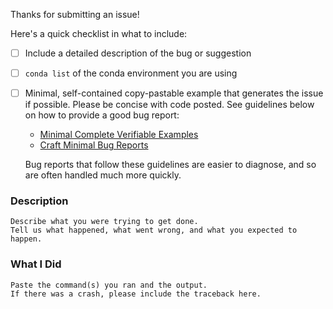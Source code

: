 Thanks for submitting an issue!

Here's a quick checklist in what to include:

- [ ] Include a detailed description of the bug or suggestion
- [ ] `conda list` of the conda environment you are using
- [ ] Minimal, self-contained copy-pastable example that generates the issue if possible. Please be concise with code posted. See guidelines below on how to provide a good bug report:

     -  [Minimal Complete Verifiable Examples](https://stackoverflow.com/help/mcve)
    -  [Craft Minimal Bug Reports](http://matthewrocklin.com/blog/work/2018/02/28/minimal-bug-reports)

    Bug reports that follow these guidelines are easier to diagnose,
    and so are often handled much more quickly.



### Description

```
Describe what you were trying to get done.
Tell us what happened, what went wrong, and what you expected to happen.
```

### What I Did

```
Paste the command(s) you ran and the output.
If there was a crash, please include the traceback here.
```